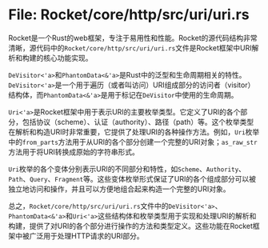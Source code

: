 # File: Rocket/core/http/src/uri/uri.rs

Rocket是一个Rust的web框架，专注于易用性和性能。Rocket的源代码结构非常清晰，源代码中的`Rocket/core/http/src/uri/uri.rs`文件是Rocket框架中URI解析和构建的核心功能实现。

`DeVisitor<'a>`和`PhantomData<&'a>`是Rust中的泛型和生命周期相关的特性。`DeVisitor<'a>`是一个用于遍历（或者叫访问）URI组成部分的访问者（visitor）结构体，而`PhantomData<&'a>`是用于标记在`DeVisitor`中使用的生命周期。

`Uri<'a>`是Rocket框架中用于表示URI的主要枚举类型。它定义了URI的各个部分，包括协议（scheme）、认证（authority）、路径（path）等。这个枚举类型在解析和构造URI时非常重要，它提供了处理URI的各种操作方法。例如，`Uri`枚举中的`from_parts`方法用于从URI的各个部分创建一个完整的URI对象；`as_raw_str`方法用于将URI转换成原始的字符串形式。

`Uri`枚举的各个变体分别表示URI的不同部分和特性，如`Scheme`、`Authority`、`Path`、`Query`、`Fragment`等。这些变体枚举形式保证了URI的各个组成部分可以被独立地访问和操作，并且可以方便地组合起来构造一个完整的URI对象。

总之，`Rocket/core/http/src/uri/uri.rs`文件中的`DeVisitor<'a>`、`PhantomData<&'a>`和`Uri<'a>`这些结构体和枚举类型用于实现和处理URI的解析和构建，提供了对URI的各个部分进行操作的方法和类型定义。这些功能在Rocket框架中被广泛用于处理HTTP请求的URI部分。

